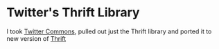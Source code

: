 Twitter's Thrift Library
==========================================


I took [Twitter Commons](https://github.com/twitter/commons), pulled out just the Thrift library and ported it
to new version of [Thrift](http://thrift.apache.org/)


